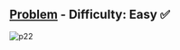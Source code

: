 [Problem](https://www.hackerrank.com/challenges/counting-valleys/problem) - Difficulty: Easy :white_check_mark:
---
![p22](https://user-images.githubusercontent.com/44196434/180430786-7307ce4c-0795-4edd-8cfb-8e2b0d629a2a.png)
